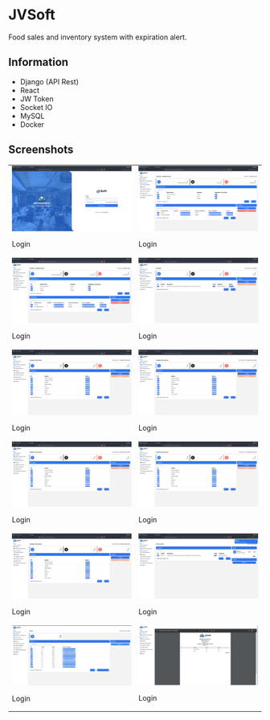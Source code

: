 # JVSoft
Food sales and inventory system with expiration alert.

## Information
- Django (API Rest)
- React
- JW Token
- Socket IO
- MySQL
- Docker

## Screenshots
<table>
  <tr>
    <td>
      <img src="https://raw.githubusercontent.com/VaneRSanchez/JVSoft/master/images/ss1.png" alt="Screenshot 1" width="100%">
      <p>Login</p>
    </td>
    <td>      
      <img src="https://raw.githubusercontent.com/VaneRSanchez/JVSoft/master/images/ss2.png" alt="Screenshot 2" width="100%">
      <p>Login</p>
    </td>
  </tr>
  <tr>
    <td>
      <img src="https://raw.githubusercontent.com/VaneRSanchez/JVSoft/master/images/ss3.png" alt="Screenshot 3" width="100%">
      <p>Login</p>
    </td>
    <td>      
      <img src="https://raw.githubusercontent.com/VaneRSanchez/JVSoft/master/images/ss4.png" alt="Screenshot 4" width="100%">
      <p>Login</p>
    </td>
  </tr>
  <tr>
    <td>
      <img src="https://raw.githubusercontent.com/VaneRSanchez/JVSoft/master/images/ss5.png" alt="Screenshot 5" width="100%">
      <p>Login</p>
    </td>
    <td>      
      <img src="https://raw.githubusercontent.com/VaneRSanchez/JVSoft/master/images/ss7.png" alt="Screenshot 7" width="100%">
      <p>Login</p>
    </td>
  </tr>
  <tr>
    <td>
      <img src="https://raw.githubusercontent.com/VaneRSanchez/JVSoft/master/images/ss8.png" alt="Screenshot 8" width="100%">
      <p>Login</p>
    </td>
    <td>      
      <img src="https://raw.githubusercontent.com/VaneRSanchez/JVSoft/master/images/ss9.png" alt="Screenshot 9" width="100%">
      <p>Login</p>
    </td>
  </tr>
  <tr>
    <td>
      <img src="https://raw.githubusercontent.com/VaneRSanchez/JVSoft/master/images/ss10.png" alt="Screenshot 10" width="100%">
      <p>Login</p>
    </td>
    <td>      
      <img src="https://raw.githubusercontent.com/VaneRSanchez/JVSoft/master/images/ss11.png" alt="Screenshot 11" width="100%">
      <p>Login</p>
    </td>
  </tr>
  <tr>
    <td>
      <img src="https://raw.githubusercontent.com/VaneRSanchez/JVSoft/master/images/ss12.png" alt="Screenshot 12" width="100%">
      <p>Login</p>
    </td>
    <td>      
      <img src="https://raw.githubusercontent.com/VaneRSanchez/JVSoft/master/images/ss13.png" alt="Screenshot 13" width="100%">
      <p>Login</p>
    </td>
  </tr>
</table>